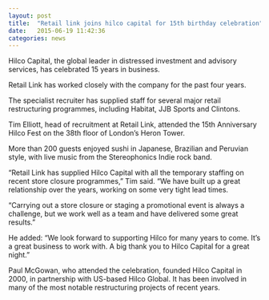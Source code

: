 ```yaml
---
layout: post
title:  "Retail link joins hilco capital for 15th birthday celebration"
date:   2015-06-19 11:42:36
categories: news
---
```

Hilco Capital, the global leader in distressed investment and advisory services, has celebrated 15 years in business.

Retail Link has worked closely with the company for the past four years.

The specialist recruiter has supplied staff for several major retail restructuring programmes, including Habitat, JJB Sports and Clintons.

Tim Elliott, head of recruitment at Retail Link, attended the 15th Anniversary Hilco Fest on the 38th floor of London’s Heron Tower.

More than 200 guests enjoyed sushi in Japanese, Brazilian and Peruvian style, with live music from the Stereophonics Indie rock band.

“Retail Link has supplied Hilco Capital with all the temporary staffing on recent store closure programmes,” Tim said. “We have built up a great relationship over the years, working on some very tight lead times.

“Carrying out a store closure or staging a promotional event is always a challenge, but we work well as a team and have delivered some great results.”

He added: “We look forward to supporting Hilco for many years to come. It’s a great business to work with. A big thank you to Hilco Capital for a great night.”

Paul McGowan, who attended the celebration, founded Hilco Capital in 2000, in partnership with US-based Hilco Global. It has been involved in many of the most notable restructuring projects of recent years.




